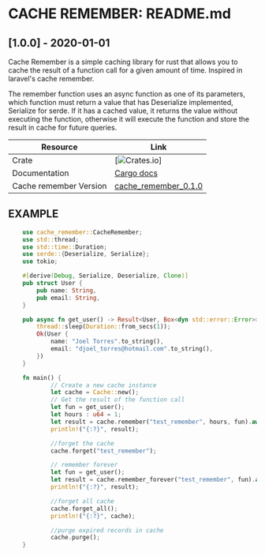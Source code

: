 # CACHE REMEMBER: README.md

## [1.0.0] - 2020-01-01

Cache Remember is a simple caching library for rust that allows you to cache the result of a function call for a given amount of time.
Inspired in laravel's cache remember.

The remember function uses an async function as one of its parameters, which function must return a value that has Deserialize implemented, 
Serialize for serde. If it has a cached value, it returns the value without executing the function, otherwise it will execute the function 
and store the result in cache for future queries.

| Resource          | Link                                                                                                                      |
| ----------------- | ------------------------------------------------------------------------------------------------------------------------- |
| Crate             | [![Crates.io](https://img.shields.io/crates/v/wkhtmlapp?color=warning&style=plastic)]                                     |
| Documentation     | [Cargo docs](https://github.com/JoelTorresAr/cache_remember.git)                                                          |
| Cache remember Version | [cache_remember_0.1.0](https://github.com/wkhtmltopdf/packaging/releases)                                                   |

## EXAMPLE

```rust
    use cache_remember::CacheRemember;
    use std::thread;
    use std::time::Duration;
    use serde::{Deserialize, Serialize};
    use tokio;

    #[derive(Debug, Serialize, Deserialize, Clone)]
    pub struct User {
        pub name: String,
        pub email: String,
    }

    pub async fn get_user() -> Result<User, Box<dyn std::error::Error>> {
        thread::sleep(Duration::from_secs(1));
        Ok(User {
            name: "Joel Torres".to_string(),
            email: "djoel_torres@hotmail.com".to_string(),
        })
    }

    fn main() {
            // Create a new cache instance
            let cache = Cache::new();
            // Get the result of the function call
            let fun = get_user();
            let hours : u64 = 1;
            let result = cache.remember("test_remember", hours, fun).await.unwrap();
            println!("{:?}", result);

            //forget the cache
            cache.forget("test_remember");

            // remember forever
            let fun = get_user();
            let result = cache.remember_forever("test_remember", fun).await.unwrap();
            println!("{:?}", result);

            //forget all cache
            cache.forget_all();
            println!("{:?}", cache);

            //purge expired records in cache
            cache.purge();
    }
```